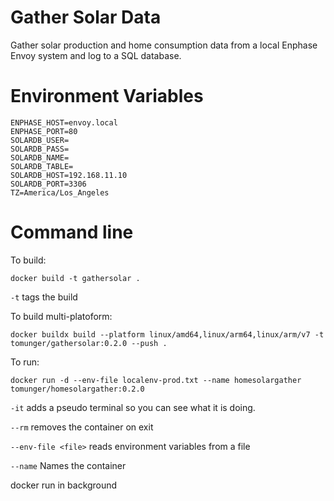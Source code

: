 # Gather Solar Data

Gather solar production and home consumption data from a local Enphase Envoy system 
and log to a SQL database.  


# Environment Variables

	ENPHASE_HOST=envoy.local
	ENPHASE_PORT=80
	SOLARDB_USER=
	SOLARDB_PASS=
	SOLARDB_NAME=
	SOLARDB_TABLE=
	SOLARDB_HOST=192.168.11.10
	SOLARDB_PORT=3306
	TZ=America/Los_Angeles



# Command line
To build:

	docker build -t gathersolar .

`-t` tags the build

To build multi-platoform:

	docker buildx build --platform linux/amd64,linux/arm64,linux/arm/v7 -t tomunger/gathersolar:0.2.0 --push .

To run:

	docker run -d --env-file localenv-prod.txt --name homesolargather tomunger/homesolargather:0.2.0 

	


`-it` adds a pseudo terminal so you can see what it is doing.

`--rm` removes the container on exit

`--env-file <file>` reads environment variables from a file

`--name` Names the container


docker run in background

	
